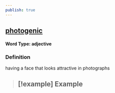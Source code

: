 ```yaml
---
publish: true
---
```

## [photogenic](https://dictionary.cambridge.org/dictionary/english/photogenic)

#### Word Type: adjective
### Definition
having a face that looks attractive in photographs

>[!example] Example
> - 
